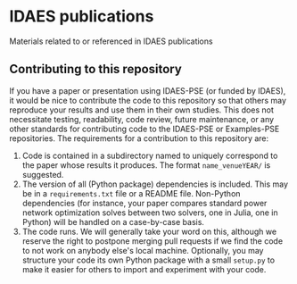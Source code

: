 # IDAES publications
Materials related to or referenced in IDAES publications

## Contributing to this repository
If you have a paper or presentation using IDAES-PSE (or funded by IDAES),
it would be nice to contribute the code to this repository so that others
may reproduce your results and use them in their own studies.
This does not necessitate testing, readability, code review, future
maintenance, or any other standards for contributing code to the IDAES-PSE
or Examples-PSE repositories.
The requirements for a contribution to this repository are:
1. Code is contained in a subdirectory named to uniquely
correspond to the paper whose results it produces. The format
`name_venueYEAR/` is suggested.
2. The version of all (Python package) dependencies is included.
This may be in a `requirements.txt` file or a README file.
Non-Python dependencies (for instance, your paper compares standard
power network optimization solves between two solvers, one in Julia,
one in Python) will be handled on a case-by-case basis.
3. The code runs. We will generally take your word on this, although
we reserve the right to postpone merging pull requests if we find
the code to not work on anybody else's local machine.
Optionally, you may structure your code its own Python package with
a small `setup.py` to make it easier for others to import and experiment
with your code.
